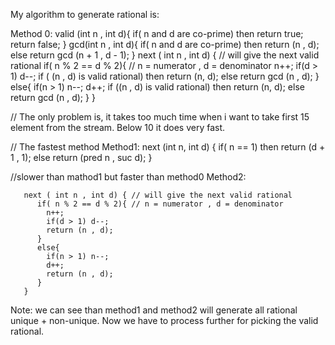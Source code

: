 My algorithm to generate rational is:

Method  0:
       valid (int n , int d){
           if( n and d are co-prime) then return true;
           return false;
       }
       gcd(int n , int d){
          if( n and d are co-prime) then return (n , d);
          else return gcd (n + 1 , d - 1);
       }
       next ( int n , int d) { // will give the next valid rational
          if( n % 2 == d % 2){ // n = numerator , d = denominator
            n++;
            if(d > 1) d--;
            if ( (n , d) is valid rational) then return (n, d);
            else return gcd (n , d);
          }
          else{
            if(n > 1) n--;
            d++;
            if ((n , d) is valid rational) then return (n, d);
            else return gcd (n , d);
          }
       }


// The only problem is, it takes too much time when i want to take first 15 element from the stream. Below 10 it does very fast. 

// The fastest method
Method1: 
       next (int n, int d) {
          if( n == 1) then return (d + 1 , 1);
          else return (pred n , suc d);
       }
      
//slower than mathod1 but faster than method0
Method2:

       next ( int n , int d) { // will give the next valid rational
          if( n % 2 == d % 2){ // n = numerator , d = denominator
            n++;
            if(d > 1) d--;
            return (n , d);
          }
          else{
            if(n > 1) n--;
            d++;
            return (n , d);
          }
       }

Note:
we can see than method1 and method2 will generate all rational unique + non-unique. 
Now we have to process further for picking the valid rational. 
